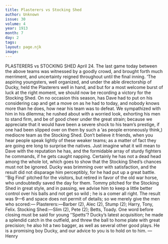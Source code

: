 ```yaml
---
title: Plasterers vs Stocking Shed
author: Unknown
issue: 30
volume: 4
year: 1913
month: 7
day: 2
tags:
layout: page.njk
image:
---
```

PLASTERERS vs STOCKING SHED    April 24.    The last game today between the above teams was witnessed by a goodly crowd, and brought forth much merriment, and uncertainty reigned throughout until the final inning. ‘The aspiring youngsters, well organized, and under the able directorship of Ducky, held the Plasterers well in hand, and but for a most welcome burst of luck at the right moment, we should now be recording a victory for the Stocking Shed. On no occasion this season, has Dave had to put on his considering cap and get a move on as he had to today, and nobody knows more than he does, how near his team was to defeat. We sympathized with him in his dilemma; he rushed about with a worried look, exhorting his men to stand firm, and be of good cheer under the great strain; because we appreciate that it would have been a severe shock to his team’s prestige, if one had been slipped over on them by such a ‘as people erroneously think,) mediocre team as the Stocking Shed. Don’t believe it friends, when you hear people speak lightly of these weaker teams; as a matter of fact they are going ere long to surprise the natives. Just imagine what it will mean to Dave with the reputation he has, and the formidable array of sturdy fighters he commands, if he gets caught napping. Certainly he has not a dead head among the whole lot, which goes to show that the Stocking Shed’s chances must not be ignored. Ducky was brimming over with satisfaction, and the result did not disparage him perceptibly, for he had put up a great battle. ‘‘Big Find’ pitched for the visitors, but retired in favor of the old war horse, who undoubtedly saved the day for them. Tommy pitched for the Stocking Shed in great style, and in passing, we advise him to keep a little better control over his balls and not get so wild ; he is a comer all right. The result was 9—6 and space does not permit of details; so we merely give the men who scored:— Plasterers:—Barber (2), Alec (2), Stump (2); Harry, Tony, Felix. Stocking Shed:—Slim (2), Pete (2); Betts, Toady. One word before closing must be said for young ‘‘Spetts’? Ducky’s latest acquisition; he made a splendid catch in the outfield, and threw the ball to home plate with great precision; he also hit a two bagger, as well as several other good plays. He is a promising boy Ducky, and our advice to you is to hold on to him. —Henry 


